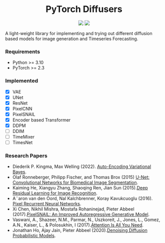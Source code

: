 <h1 align="center">
  <b>PyTorch Diffusers</b><br>
</h1>

<p align="center">
      <a href="https://www.python.org/">
        <img src="https://img.shields.io/badge/Python-3.11-ff69b4.svg" /></a>
       <a href= "https://pytorch.org/">
        <img src="https://img.shields.io/badge/PyTorch-2.4-2BAF2B.svg" /></a>
</p>

A light-weight library for implementing and trying out different diffusion based models for image generation and Timeseries Forecasting.

### Requirements
- Python >= 3.10
- PyTorch >= 2.3

### Implemented
- [x] VAE
- [x] UNet
- [x] ResNet
- [x] PixelCNN
- [x] PixelSNAIL
- [x] Encoder based Transformer
- [x] DDPM
- [ ] DDIM
- [ ] TimeMixer
- [ ] TimesNet

### Research Papers
- Diederik P. Kingma,  Max Welling (2022). [Auto-Encoding Variational Bayes](https://arxiv.org/abs/1312.6114).
- Olaf Ronneberger, Philipp Fischer, and Thomas Brox (2015) [U-Net: Convolutional Networks for Biomedical
Image Segmentation](https://arxiv.org/abs/1505.04597).
- Kaiming He, Xiangyu Zhang, Shaoqing Ren, Jian Sun (2015).[Deep Residual Learning for Image Recognition](https://arxiv.org/abs/1512.03385).
- A¨aron van den Oord, Nal Kalchbrenner, Koray Kavukcuoglu (2016). [Pixel Recurrent Neural Networks](https://arxiv.org/abs/1601.06759).
- Xi Chen, Nikhil Mishra, Mostafa Rohaninejad, Pieter Abbeel (2017).[PixelSNAIL:
An Improved Autoregressive Generative Model](https://arxiv.org/abs/1712.09763).
- Vaswani, A., Shazeer, N.M., Parmar, N., Uszkoreit, J., Jones, L., Gomez, A.N., Kaiser, L., & Polosukhin, I (2017).[Attention Is All You Need](https://arxiv.org/abs/1706.03762).
- Jonathan Ho, Ajay Jain, Pieter Abbeel (2020).[Denoising Diffusion Probabilistic Models](https://arxiv.org/abs/2006.11239).
